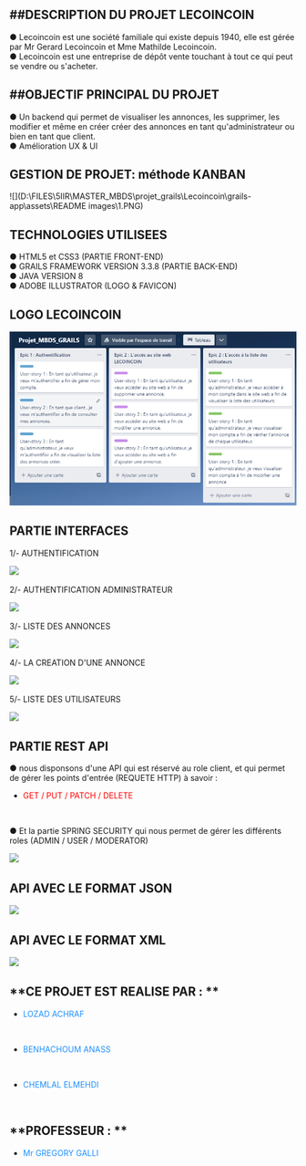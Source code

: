 ## **##DESCRIPTION DU PROJET LECOINCOIN**

● Lecoincoin est une société familiale qui existe depuis 1940, elle est gérée par Mr Gerard Lecoincoin et Mme Mathilde Lecoincoin.<br>
● Lecoincoin est une entreprise de dépôt vente touchant à tout ce qui peut se vendre ou s'acheter.<br>

## **##OBJECTIF PRINCIPAL DU PROJET**

● Un backend qui permet de visualiser les annonces, les supprimer, les modifier et même en créer créer des annonces en tant qu'administrateur ou bien en tant que client.<br>
● Amélioration UX & UI<br>

## **GESTION DE PROJET: méthode KANBAN**
![](D:\FILES\5IIR\MASTER_MBDS\projet_grails\Lecoincoin\grails-app\assets\README images\1.PNG)

## **TECHNOLOGIES UTILISEES**

● HTML5 et CSS3 (PARTIE FRONT-END)<br>
● GRAILS FRAMEWORK VERSION 3.3.8 (PARTIE BACK-END)<br>
● JAVA VERSION 8<br>
● ADOBE ILLUSTRATOR (LOGO & FAVICON)<br>

## **LOGO LECOINCOIN**
<img alt="logo" src="grails-app/assets/README%20images/1.PNG" />

## **PARTIE INTERFACES**

1/- AUTHENTIFICATION<br> 

<img src="D:/FILES/5IIR/MASTER_MBDS/SCREENSHOTS/2.PNG">

2/- AUTHENTIFICATION ADMINISTRATEUR

![](D:\FILES\5IIR\MASTER_MBDS\SCREENSHOTS\3.PNG)

3/- LISTE DES ANNONCES 

![](D:\FILES\5IIR\MASTER_MBDS\SCREENSHOTS\4.PNG)

4/- LA CREATION D'UNE ANNONCE

![](D:\FILES\5IIR\MASTER_MBDS\SCREENSHOTS\5.PNG)

5/- LISTE DES UTILISATEURS

![](D:\FILES\5IIR\MASTER_MBDS\SCREENSHOTS\6.PNG)

## **PARTIE REST API**
● nous disponsons d'une API qui est réservé au role client, et qui permet de gérer les points d'entrée (REQUETE HTTP) à savoir :<br>

- <p style="color:#FF0000">GET / PUT / PATCH / DELETE </p><br> 

● Et la partie SPRING SECURITY qui nous permet  de gérer les différents roles (ADMIN / USER / MODERATOR)<br>

![](D:\FILES\5IIR\MASTER_MBDS\SCREENSHOTS\7.PNG)

## **API AVEC LE FORMAT JSON**

![](D:\FILES\5IIR\MASTER_MBDS\SCREENSHOTS\8.PNG)

## **API AVEC LE FORMAT XML**

![](D:\FILES\5IIR\MASTER_MBDS\SCREENSHOTS\9.PNG)

## **CE PROJET EST REALISE PAR : **
- <p style="color:#1E90FF">LOZAD ACHRAF</p><br>
- <p style="color:#1E90FF">BENHACHOUM ANASS</p><br>
- <p style="color:#1E90FF">CHEMLAL ELMEHDI</p><br>

## **PROFESSEUR : **

- <p style="color:#1E90FF">Mr GREGORY GALLI</p><br>